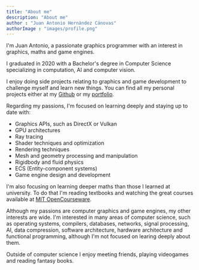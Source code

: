 ```yaml
---
title: "About me"
description: "About me"
author : "Juan Antonio Hernández Cánovas"
authorImage : "images/profile.png"
---
```


I'm Juan Antonio, a passionate graphics programmer with an interest in graphics, maths and game engines.

I graduated in 2020 with a Bachelor's degree in Computer Science specializing in computation, AI and computer vision.

I enjoy doing side projects relating to graphics and game development to challenge myself and learn new things.
You can find all my personal projects either at my [Github](https://github.com/yordrar) or my [portfolio](/portfolio).

Regarding my passions, I'm focused on learning deeply and staying up to date with:
* Graphics APIs, such as DirectX or Vulkan
* GPU architectures
* Ray tracing
* Shader techniques and optimization
* Rendering techniques
* Mesh and geometry processing and manipulation
* Rigidbody and fluid physics
* ECS (Entity-component systems)
* Game engine design and development

I'm also focusing on learning deeper maths than those I learned at university.
To do that I'm reading textbooks and watching the great courses available at [MIT OpenCourseware](https://ocw.mit.edu/).

Although my passions are computer graphics and game engines, my other interests are wide.
I'm interested in many areas of computer science, such as operating systems, compilers, databases, networks, signal processing, AI, data compression, software architecture, hardware architecture and functional programming, although I'm not focused on learing deeply about them.

Outside of computer science I enjoy meeting friends, playing videogames and reading fantasy books.
